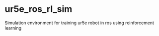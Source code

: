 # ur5e_ros_rl_sim
Simulation environment for training ur5e robot in ros using reinforcement learning
